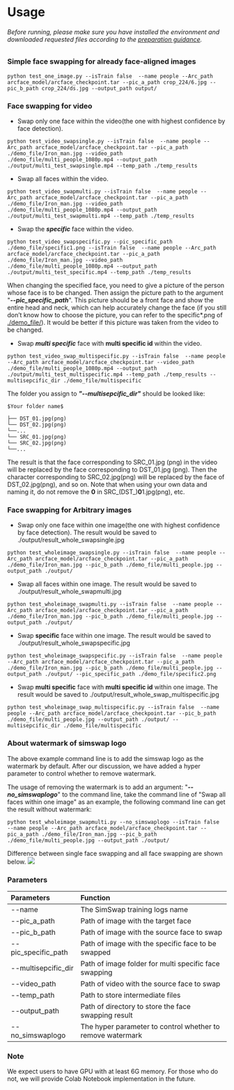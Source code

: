 <!--
 * @FilePath: \SimSwap\docs\guidance\usage.md
 * @Author: AceSix
 * @Date: 2021-06-28 10:01:40
 * @LastEditors: AceSix
 * @LastEditTime: 2021-06-28 10:05:11
 * Copyright (C) 2021 SJTU. All rights reserved.
-->

# Usage

###### Before running, please make sure you have installed the environment and downloaded requested files according to the [preparation guidance](./preparation.md).

### Simple face swapping for already face-aligned images
```
python test_one_image.py --isTrain false  --name people --Arc_path arcface_model/arcface_checkpoint.tar --pic_a_path crop_224/6.jpg --pic_b_path crop_224/ds.jpg --output_path output/
```

### Face swapping for video

- Swap only one face within the video(the one with highest confidence by face detection).
```
python test_video_swapsingle.py --isTrain false  --name people --Arc_path arcface_model/arcface_checkpoint.tar --pic_a_path ./demo_file/Iron_man.jpg --video_path ./demo_file/multi_people_1080p.mp4 --output_path ./output/multi_test_swapsingle.mp4 --temp_path ./temp_results
```
- Swap all faces within the video.
```
python test_video_swapmulti.py --isTrain false  --name people --Arc_path arcface_model/arcface_checkpoint.tar --pic_a_path ./demo_file/Iron_man.jpg --video_path ./demo_file/multi_people_1080p.mp4 --output_path ./output/multi_test_swapmulti.mp4 --temp_path ./temp_results
```
- Swap the ***specific*** face within the video.
```
python test_video_swapspecific.py --pic_specific_path ./demo_file/specific1.png --isTrain false  --name people --Arc_path arcface_model/arcface_checkpoint.tar --pic_a_path ./demo_file/Iron_man.jpg --video_path ./demo_file/multi_people_1080p.mp4 --output_path ./output/multi_test_specific.mp4 --temp_path ./temp_results 
```
When changing the specified face, you need to give a picture of the person whose face is to be changed. Then assign the picture path to the argument "***--pic_specific_path***". This picture should be a front face and show the entire head and neck, which can help accurately change the face (if you still don’t know how to choose the picture, you can refer to the specific*.png of [./demo_file/](https://github.com/neuralchen/SimSwap/tree/main/demo_file)). It would be better if this picture was taken from the video to be changed.

- Swap ***multi specific*** face with **multi specific id** within the video.
```
python test_video_swap_multispecific.py --isTrain false  --name people --Arc_path arcface_model/arcface_checkpoint.tar --video_path ./demo_file/multi_people_1080p.mp4 --output_path ./output/multi_test_multispecific.mp4 --temp_path ./temp_results --multisepcific_dir ./demo_file/multispecific
```
The folder you assign to ***"--multisepcific_dir"*** should be looked like:
```
$Your folder name$

├── DST_01.jpg(png)
└── DST_02.jpg(png)
└──...
└── SRC_01.jpg(png)
└── SRC_02.jpg(png)
└──...
```
The result is that the face corresponding to SRC_01.jpg (png) in the video will be replaced by the face corresponding to DST_01.jpg (png). Then the character corresponding to SRC_02.jpg(png) will be replaced by the face of DST_02.jpg(png), and so on. Note that when using your own data and naming it, do not remove the **0** in SRC_(DST_)**0**1.jpg(png), etc.



### Face swapping for Arbitrary images

- Swap only one face within one image(the one with highest confidence by face detection). The result would be saved to ./output/result_whole_swapsingle.jpg
```
python test_wholeimage_swapsingle.py --isTrain false  --name people --Arc_path arcface_model/arcface_checkpoint.tar --pic_a_path ./demo_file/Iron_man.jpg --pic_b_path ./demo_file/multi_people.jpg --output_path ./output/
```
- Swap all faces within one image. The result would be saved to ./output/result_whole_swapmulti.jpg
```
python test_wholeimage_swapmulti.py --isTrain false  --name people --Arc_path arcface_model/arcface_checkpoint.tar --pic_a_path ./demo_file/Iron_man.jpg --pic_b_path ./demo_file/multi_people.jpg --output_path ./output/
```
- Swap **specific** face within one image. The result would be saved to ./output/result_whole_swapspecific.jpg
```
python test_wholeimage_swapspecific.py --isTrain false  --name people --Arc_path arcface_model/arcface_checkpoint.tar --pic_a_path ./demo_file/Iron_man.jpg --pic_b_path ./demo_file/multi_people.jpg --output_path ./output/ --pic_specific_path ./demo_file/specific2.png
```
- Swap **multi specific** face with **multi specific id** within one image. The result would be saved to ./output/result_whole_swap_multispecific.jpg
```
python test_wholeimage_swap_multispecific.py --isTrain false  --name people --Arc_path arcface_model/arcface_checkpoint.tar --pic_b_path ./demo_file/multi_people.jpg --output_path ./output/ --multisepcific_dir ./demo_file/multispecific
```
### About watermark of simswap logo
The above example command line is to add the simswap logo as the watermark by default. After our discussion, we have added a hyper parameter to control whether to remove watermark.

The usage of removing the watermark is to add an argument: "***--no_simswaplogo***" to the command line, take the command line of "Swap all faces within one image" as an example, the following command line can get the result without watermark:
```
python test_wholeimage_swapmulti.py --no_simswaplogo --isTrain false  --name people --Arc_path arcface_model/arcface_checkpoint.tar --pic_a_path ./demo_file/Iron_man.jpg --pic_b_path ./demo_file/multi_people.jpg --output_path ./output/
```




Difference between single face swapping and all face swapping are shown below.
<img src="../img/multi_face_comparison.png"/>

### Parameters
|  Parameters   | Function  |
|  :----  | :----  |
| --name  | The SimSwap training logs name |
| --pic_a_path  | Path of image with the target face |
| --pic_b_path  | Path of image with the source face to swap |
| --pic_specific_path  | Path of image with the specific face to be swapped |
|--multisepcific_dir  |Path of image folder for multi specific face swapping|
| --video_path  | Path of video with the source face to swap |
| --temp_path  | Path to store intermediate files  |
| --output_path  | Path of directory to store the face swapping result  |
| --no_simswaplogo  |The hyper parameter to control whether to remove watermark |

### Note
We expect users to have GPU with at least 6G memory. For those who do not, we will provide Colab Notebook implementation in the future.
